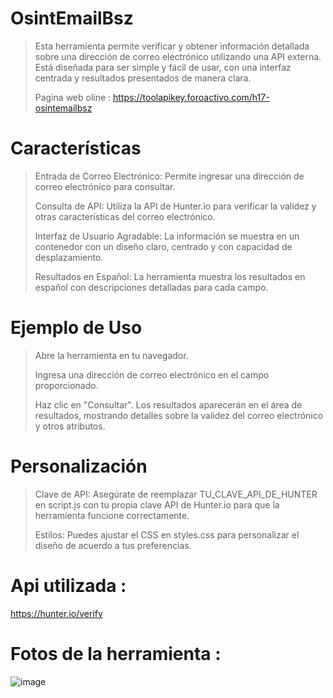 # OsintEmailBsz
> Esta herramienta permite verificar y obtener información detallada sobre una dirección de correo electrónico utilizando una API externa. Está diseñada para ser simple y fácil de usar, con una interfaz centrada y resultados presentados de manera clara.
>
> Pagina web oline : https://toolapikey.foroactivo.com/h17-osintemailbsz
# Características
> Entrada de Correo Electrónico: Permite ingresar una dirección de correo electrónico para consultar.
> 
> Consulta de API: Utiliza la API de Hunter.io para verificar la validez y otras características del correo electrónico.
> 
> Interfaz de Usuario Agradable: La información se muestra en un contenedor con un diseño claro, centrado y con capacidad de desplazamiento.
> 
> Resultados en Español: La herramienta muestra los resultados en español con descripciones detalladas para cada campo.
# Ejemplo de Uso
> Abre la herramienta en tu navegador.
> 
> Ingresa una dirección de correo electrónico en el campo proporcionado.
> 
> Haz clic en "Consultar".
Los resultados aparecerán en el área de resultados, mostrando detalles sobre la validez del correo electrónico y otros atributos.
# Personalización
> Clave de API: Asegúrate de reemplazar TU_CLAVE_API_DE_HUNTER en script.js con tu propia clave API de Hunter.io para que la herramienta funcione correctamente.
> 
> Estilos: Puedes ajustar el CSS en styles.css para personalizar el diseño de acuerdo a tus preferencias.
# Api utilizada :
https://hunter.io/verify
# Fotos de la herramienta : 
![image](https://github.com/user-attachments/assets/fe72e00c-21a9-4995-b53d-c2cb10a9431a)
